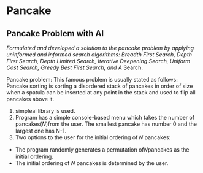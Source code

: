 # Pancake
## Pancake Problem with AI

*Formulated  and  developed  a  solution  to  the  pancake  problem  by  applying uninformed and informed search algorithms: Breadth First Search, Depth First Search, Depth Limited Search, Iterative Deepening Search, Uniform Cost Search, Greedy Best First Search, and A* Search.

Pancake problem: This  famous  problem  is  usually  stated  as  follows: Pancake  sorting is  sorting  a  disordered  stack  of pancakes  in  order  of  size  when  a spatula can  be  inserted  at  any  point  in  the  stack  and  used  to  flip  all pancakes above it.

1. simpleai library is used.
2. Program has a simple console-based menu which takes the number of pancakes(𝑁)from the user. The smallest pancake has number 0 and the largest one has N-1. 
3. Two options to the user for the initial ordering of 𝑁 pancakes: 
 * The program randomly generates a permutation of𝑁pancakes as the initial ordering. 
 * The  initial  ordering of 𝑁 pancakes  is  determined  by  the  user.
